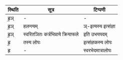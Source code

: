 | स्थिति | सूत्र | टिप्पणी |
| ----- | ------- | ------ |
| हृ॒ञ् | - | - |
| हृ॒ञ् | हलन्त्यम् | ञ्-इत्यस्य इत्संज्ञा |
| हृ॒ञ् | स्वरितञितः कर्त्रभिप्राये क्रियाफले | इति उभयपदम् |
| हृ॒ | तस्य लोपः | इत्संज्ञकस्य लोपः |
| हृ | - | स्वरभेदमात्रालोपः |
